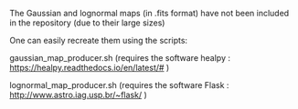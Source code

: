 The Gaussian and lognormal maps (in .fits format) have not been included in the repository (due to their large sizes)

One can easily recreate them using the scripts:

gaussian_map_producer.sh (requires the software healpy : https://healpy.readthedocs.io/en/latest/# )

lognormal_map_producer.sh (requires the software Flask : http://www.astro.iag.usp.br/~flask/ )
